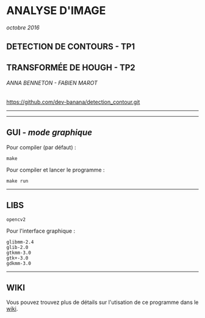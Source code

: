 # ANALYSE D'IMAGE
*octobre 2016*

## DETECTION DE CONTOURS - TP1
## TRANSFORMÉE DE HOUGH - TP2

###### ANNA BENNETON - FABIEN MAROT

https://github.com/dev-banana/detection_contour.git


______________________
______________________


GUI - *mode graphique*
------
Pour compiler (par défaut) :

	make

Pour compiler et lancer le programme :

	make run


______________________


LIBS
------

	opencv2

Pour l'interface graphique :

	glibmm-2.4
	glib-2.0
	gtkmm-3.0
	gtk+-3.0
	gdkmm-3.0

______________________


WIKI
------

Vous pouvez trouvez plus de détails sur l'utisation de ce programme dans le [wiki](https://github.com/dev-banana/detection_contour/wiki).